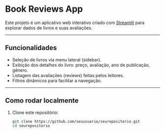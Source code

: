 # Book Reviews App

Este projeto é um aplicativo web interativo criado com [Streamlit](https://streamlit.io/) para explorar dados de livros e suas avaliações.

---

## Funcionalidades

- Seleção de livros via menu lateral (sidebar).
- Exibição dos detalhes do livro: preço, avaliação, ano de publicação, gênero.
- Listagem das avaliações (reviews) feitas pelos leitores.
- Filtros dinâmicos para facilitar a navegação.

---

## Como rodar localmente

1. Clone este repositório:
   ```bash
   git clone https://github.com/seuusuario/seurepositorio.git
   cd seurepositorio
